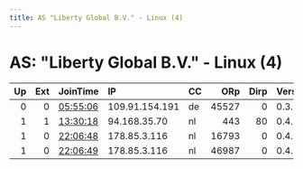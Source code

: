 ```yaml
---
title: AS "Liberty Global B.V." - Linux (4)
---
```


# AS: "Liberty Global B.V." - Linux (4)

|   Up |   Ext | JoinTime                                                                                            | IP             | CC   |   ORp |   Dirp | Version   | Contact                | Nickname   |   eFamMembers |
|-----:|------:|:----------------------------------------------------------------------------------------------------|:---------------|:-----|------:|-------:|:----------|:-----------------------|:-----------|--------------:|
|    0 |     0 | [05:55:06](https://metrics.torproject.org/rs.html#details/FA0ADFBB4A33FB0E92A595E4CD5D54E7F29FE959) | 109.91.154.191 | de   | 45527 |      0 | 0.3.4.10  | None                   | snap269    |             1 |
|    1 |     1 | [13:30:18](https://metrics.torproject.org/rs.html#details/E7C01A37850094E8778D744461D79725610B329E) | 94.168.35.70   | nl   |   443 |     80 | 0.4.1.5   | tor@patatje.eu         | patatjeeu  |             1 |
|    1 |     0 | [22:06:48](https://metrics.torproject.org/rs.html#details/6CC9698CBA76483AC6FF93C6AF6AFE28E4CCAA3D) | 178.85.3.116   | nl   | 16793 |      0 | 0.4.1.5   | SabaDaniel@secmail.pro | SabaDaniel |             1 |
|    1 |     0 | [22:06:49](https://metrics.torproject.org/rs.html#details/7404F0C00C6CD7CF9B520AEAECDE4E90BBF47770) | 178.85.3.116   | nl   | 46987 |      0 | 0.4.1.5   | SabaDaniel@secmail.pro | SabaDaniel |             1 |
